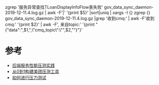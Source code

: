 
zgrep '服务异常查找TLoanDisplayInfoFlow表失败' gov_data_sync_daemon-2019-12-11.4.log.gz | awk -F'|' '{print $5}' |sort|uniq | xargs -I {} zgrep {} gov_data_sync_daemon-2019-12-11.4.log.gz |grep '收到cmq:' | awk -F'收到cmq:' '{print $2}' | awk -F', 来自topic:' '{print "{\"data\":",$1,",\"cmq_topic\":\"",$2,"\"}"}'


# 参考
- [后端服务性能压测实践](https://www.cnblogs.com/wangiqngpei557/p/7953453.html)
- [从0到1构建美团压测工具](https://tech.meituan.com/2016/01/08/loading-test.html)
- [如何进行压力测试](https://help.aliyun.com/knowledge_detail/55208.html)
